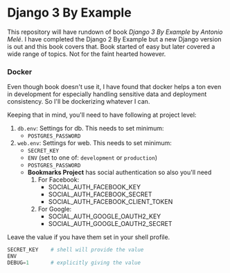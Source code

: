 # Django 3 By Example

This repository will have rundown of book _Django 3 By Example_ by _Antonio Melé_.
I have completed the Django 2 By Example but a new Django version is out and this book covers that.
Book started of easy but later covered a wide range of topics. Not for the faint hearted however.

### Docker

Even though book doesn't use it, I have found that docker helps a ton even in development for especially handling sensitive data and deployment consistency. So I'll be dockerizing whatever I can.

Keeping that in mind, you'll need to have following at project level:

1. `db.env`: Settings for db. This needs to set minimum:
   - `POSTGRES_PASSWORD`
2. `web.env`: Settings for web. This needs to set minimum:
   - `SECRET_KEY`
   - `ENV` (set to one of: `development` or `production`)
   - `POSTGRES_PASSWORD`
   - **Bookmarks Project** has social authentication so also you'll need
     1. For Facebook:
        - SOCIAL_AUTH_FACEBOOK_KEY
        - SOCIAL_AUTH_FACEBOOK_SECRET
        - SOCIAL_AUTH_FACEBOOK_CLIENT_TOKEN
     2. For Google:
        - SOCIAL_AUTH_GOOGLE_OAUTH2_KEY
        - SOCIAL_AUTH_GOOGLE_OAUTH2_SECRET

Leave the value if you have them set in your shell profile.

```powershell
SECRET_KEY    # shell will provide the value
ENV
DEBUG=1       # explicitly giving the value
```
